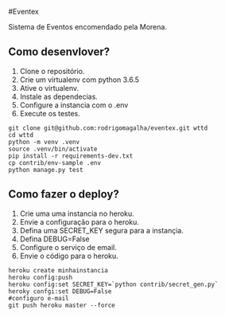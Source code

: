 #Eventex

Sistema de Eventos encomendado pela Morena.

## Como desenvlover?

1. Clone o repositório.
2. Crie um virtualenv  com python 3.6.5
3. Ative o virtualenv.
4. Instale as dependecias.
5. Configure a instancia com o .env
6. Execute os testes.

```console
git clone git@github.com:rodrigomagalha/eventex.git wttd
cd wttd
python -m venv .venv
source .venv/bin/activate
pip install -r requirements-dev.txt
cp contrib/env-sample .env
python manage.py test
```

## Como fazer o deploy?
1. Crie uma uma instancia no heroku.
2. Envie a configuração para o heroku.
3. Defina uma SECRET_KEY segura para a instançia.
4. Defina DEBUG=False
5. Configure o serviço de email.
6. Envie o código para o heroku.

```console
heroku create minhainstancia
heroku config:push
heroku config:set SECRET_KEY=`python contrib/secret_gen.py`
heroky confgi:set DEBUG=False
#configuro e-mail
git push heroku master --force  
```

